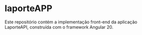# laporteAPP
Este repositório contém a implementação front-end da aplicação LaporteAPI, construída com o framework Angular 20.
